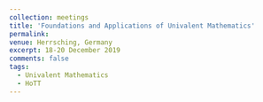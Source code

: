 ```yaml
---
collection: meetings
title: 'Foundations and Applications of Univalent Mathematics'
permalink: 
venue: Herrsching, Germany
excerpt: 18-20 December 2019
comments: false
tags:
  - Univalent Mathematics
  - HoTT
---
```



